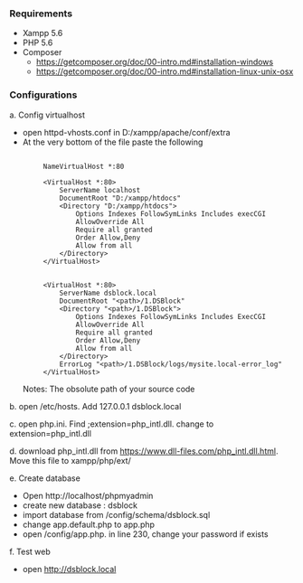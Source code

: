 ###  Requirements
- Xampp 5.6
- PHP 5.6
- Composer 
	+ https://getcomposer.org/doc/00-intro.md#installation-windows
	+ https://getcomposer.org/doc/00-intro.md#installation-linux-unix-osx

###  Configurations
a. Config virtualhost
+ open httpd-vhosts.conf in D:/xampp/apache/conf/extra
+ At the very bottom of the file paste the following
   ```
   
		NameVirtualHost *:80
      
		<VirtualHost *:80>
		    ServerName localhost
		    DocumentRoot "D:/xampp/htdocs"
		    <Directory "D:/xampp/htdocs">
		        Options Indexes FollowSymLinks Includes execCGI
		        AllowOverride All
		        Require all granted
		        Order Allow,Deny
		        Allow from all
		    </Directory>
		</VirtualHost>
		
		
		<VirtualHost *:80>
		    ServerName dsblock.local
		    DocumentRoot "<path>/1.DSBlock"
		    <Directory "<path>/1.DSBlock">
		        Options Indexes FollowSymLinks Includes ExecCGI
		        AllowOverride All
		        Require all granted
		        Order Allow,Deny
		        Allow from all
		    </Directory>
		    ErrorLog "<path>/1.DSBlock/logs/mysite.local-error_log"
		</VirtualHost>
   ```
   Notes: **<path>** The obsolute path of your source code

b. open /etc/hosts. Add 127.0.0.1 dsblock.local

c. open php.ini. Find ;extension=php\_intl.dll. change to extension=php\_intl.dll

d. download php\_intl.dll from https://www.dll-files.com/php_intl.dll.html. Move this file to xampp/php/ext/

e. Create database
- Open http://localhost/phpmyadmin
- create new database : dsblock
- import database from /config/schema/dsblock.sql
- change app.default.php to app.php
- open /config/app.php. in line 230, change your password if exists

f. Test web
- open http://dsblock.local